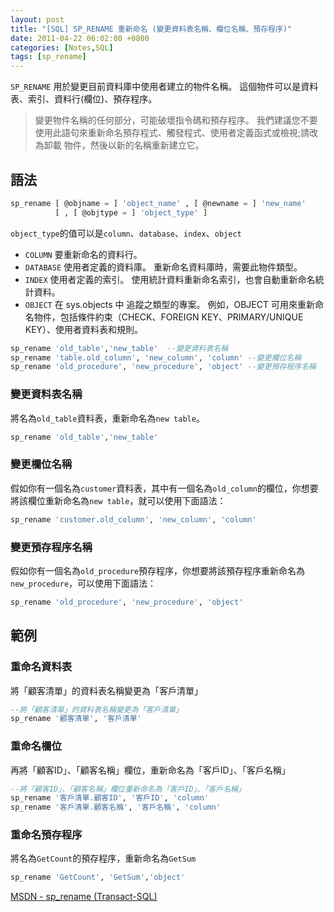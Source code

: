 ```yaml
---
layout: post
title: "[SQL] SP_RENAME 重新命名 (變更資料表名稱、欄位名稱、預存程序)"
date: 2011-04-22 06:02:00 +0800
categories: [Notes,SQL]
tags: [sp_rename]
---
```


`SP_RENAME` 用於變更目前資料庫中使用者建立的物件名稱。 這個物件可以是資料表、索引、資料行(欄位)、預存程序。

> 變更物件名稱的任何部分，可能破壞指令碼和預存程序。 我們建議您不要使用此語句來重新命名預存程式、觸發程式、使用者定義函式或檢視;請改為卸載 物件，然後以新的名稱重新建立它。

## 語法

```sql
sp_rename [ @objname = ] 'object_name' , [ @newname = ] 'new_name'
          [ , [ @objtype = ] 'object_type' ]
```

`object_type`的值可以是`column`、`database`、`index`、`object`

- `COLUMN` 要重新命名的資料行。
- `DATABASE` 使用者定義的資料庫。 重新命名資料庫時，需要此物件類型。
- `INDEX` 使用者定義的索引。 使用統計資料重新命名索引，也會自動重新命名統計資料。
- `OBJECT` 在 sys.objects 中 追蹤之類型的專案。 例如，OBJECT 可用來重新命名物件，包括條件約束（CHECK、FOREIGN KEY、PRIMARY/UNIQUE KEY）、使用者資料表和規則。

```sql
sp_rename 'old_table','new_table'  --變更資料表名稱
sp_rename 'table.old_column', 'new_column', 'column' --變更欄位名稱
sp_rename 'old_procedure', 'new_procedure', 'object' --變更預存程序名稱
```

### 變更資料表名稱

將名為`old_table`資料表，重新命名為`new table`。

```sql
sp_rename 'old_table','new_table' 
```

### 變更欄位名稱

假如你有一個名為`customer`資料表，其中有一個名為`old_column`的欄位，你想要將該欄位重新命名為`new table`，就可以使用下面語法：

```sql
sp_rename 'customer.old_column', 'new_column', 'column'
```

### 變更預存程序名稱

假如你有一個名為`old_procedure`預存程序，你想要將該預存程序重新命名為`new_procedure`，可以使用下面語法：

```sql
sp_rename 'old_procedure', 'new_procedure', 'object'
```

## 範例 
### 重命名資料表
將「顧客清單」的資料表名稱變更為「客戶清單」

```sql
--將「顧客清單」的資料表名稱變更為「客戶清單」
sp_rename '顧客清單', '客戶清單'
```
### 重命名欄位
再將「顧客ID」、「顧客名稱」欄位，重新命名為「客戶ID」、「客戶名稱」

```sql
--將「顧客ID」、「顧客名稱」欄位重新命名為「客戶ID」、「客戶名稱」
sp_rename '客戶清單.顧客ID', '客戶ID', 'column'
sp_rename '客戶清單.顧客名稱', '客戶名稱', 'column'
```

### 重命名預存程序

將名為`GetCount`的預存程序，重新命名為`GetSum`

```sql
sp_rename 'GetCount', 'GetSum','object'
```

[MSDN - sp_rename (Transact-SQL)](https://learn.microsoft.com/zh-tw/sql/relational-databases/system-stored-procedures/sp-rename-transact-sql?view=sql-server-ver16)